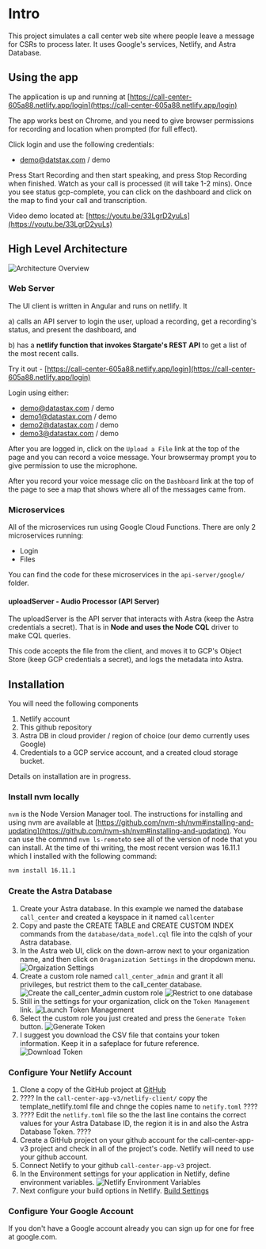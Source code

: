 # Intro

This project simulates a call center web site where people leave a message for CSRs
to process later.  It uses Google's services, Netlify, and Astra Database.

## Using the app

The application is up and running at
[https://call-center-605a88.netlify.app/login](https://call-center-605a88.netlify.app/login)

The app works best on Chrome, and you need to give browser permissions for recording and location when prompted (for full effect).

Click login and use the following credentials:

- demo@datstax.com / demo

Press Start Recording and then start speaking, and press Stop Recording when finished.  Watch as your call is processed (it will take 1-2 mins).  Once you see status gcp-complete, you can click on the dashboard and click on the map to find your call and transcription.

Video demo located at: [https://youtu.be/33LgrD2yuLs](https://youtu.be/33LgrD2yuLs)

## High Level Architecture

![Architecture Overview](./netlify-client/src/assets/images/CompletedTranscribingAndSentiementAnalysis.png)

### Web Server

The UI client is written in Angular and runs on netlify.  It

a) calls an API server to login the user, upload a recording, get a recording's status, and present the dashboard, and

b) has a **netlify function that
invokes Stargate's REST API** to get a list of the most recent calls.

Try it out - [https://call-center-605a88.netlify.app/login](https://call-center-605a88.netlify.app/login)

Login using either:

- demo@datastax.com / demo
- demo1@datastax.com / demo
- demo2@datastax.com / demo
- demo3@datastax.com / demo

After you are logged in, click on the ```Upload a File``` link at the top of
the page and you can record a voice message. Your browsermay prompt you to
give permission to use the microphone.

After you record your voice message clic on the ```Dashboard``` link at the
top of the page to see a map that shows where all of the messages came from.

### Microservices

All of the microservices run using Google Cloud Functions. There are only 2
microservices running:

- Login
- Files

You can find the code for these microservices in the ```api-server/google/```
folder.

#### uploadServer - Audio Processor (API Server)

The uploadServer is the API server that interacts with Astra (keep the Astra credentials a secret).
That is in **Node and uses the Node CQL** driver to make CQL queries.

This code accepts the file from the client, and moves it to GCP's Object Store (keep GCP credentials a secret), and logs the metadata into Astra.

## Installation

You will need the following components

1. Netlify account
1. This github repository
1. Astra DB in cloud provider / region of choice (our demo currently uses Google)
1. Credentials to a GCP service account, and a created cloud storage bucket.

Details on installation are in progress.

### Install nvm locally

```nvm``` is the Node Version Manager tool. The instructions for installing and using nvm are available at [https://github.com/nvm-sh/nvm#installing-and-updating](https://github.com/nvm-sh/nvm#installing-and-updating). You can use the commnd ```nvm ls-remote```to see all of the version of node that you can install. At the time of thi writing, the most recent version was 16.11.1 which I installed with the following command:

```sh
nvm install 16.11.1
```

### Create the Astra Database

1. Create your Astra database. In this example we named the database ```call_center``` and created a keyspace in it named ```callcenter```
1. Copy and paste the CREATE TABLE and CREATE CUSTOM INDEX commands from the ```database/data_model.cql``` file into the cqlsh of your Astra database.
1. In the Astra web UI, click on the down-arrow next to your organization name, and then click on ```Oraganization Settings``` in the dropdown menu. ![Orgaization Settings](./images/organization_settings.png)
1. Create a custom role named ```call_center_admin``` and grant it all privileges, but restrict them to the call_center database.
![Create the call_center_admin custom role](./images/custom_role_1.png) ![Restrict to one database](./images/custom_role_2.png)
1. Still in the settings for your organization, click on the ```Token Management``` link. ![Launch Token Management](./images/token_mgt_1.png)
1. Select the custom role you just created and press the ```Generate Token``` button. ![Generate Token](./images/token_mgt_2.png)
1. I suggest you download the CSV file that contains your token information. Keep it in a safeplace for future reference. ![Download Token](./images/token_mgt_3.png)

### Configure Your Netlify Account

1. Clone a copy of the GitHub project at [GitHub](https://github.com/jdavies/call-center-app-v3)
1. ???? In the ```call-center-app-v3/netlify-client/``` copy the template_netlify.toml file and chnge the copies name to ```netify.toml``` ????
1. ???? Edit the ```netlify.toml``` file so the the last line contains the correct values for your Astra Database ID, the region it is in and also the Astra Database Token. ????
1. Create a GitHub project on your github account for the call-center-app-v3 project and check in all of the project's code. Netlify will need to use your github account.
1. Connect Netlify to your github ```call-center-app-v3``` project.
1. In the Environment settings for your application in Netlify, define environment variables. ![Netlify Environment Variables](./images/netlify_environment_vars.png)
1. Next configure your build options in Netlify. [Build Settings](./images/netlify_build_settings.png)

### Configure Your Google Account

If you don't have a Google account already you can sign up for one for free at google.com.
